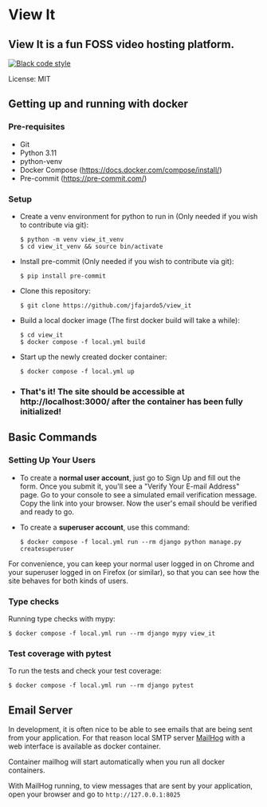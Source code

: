 # View It

## View It is a fun FOSS video hosting platform.

[![Black code style](https://img.shields.io/badge/code%20style-black-000000.svg)](https://github.com/ambv/black)

License: MIT

## Getting up and running with docker

### Pre-requisites

- Git
- Python 3.11
- python-venv
- Docker Compose (https://docs.docker.com/compose/install/)
- Pre-commit (https://pre-commit.com/)

### Setup

- Create a venv environment for python to run in (Only needed if you wish to contribute via git):

      $ python -m venv view_it_venv
      $ cd view_it_venv && source bin/activate

- Install pre-commit (Only needed if you wish to contribute via git):

      $ pip install pre-commit

- Clone this repository:

      $ git clone https://github.com/jfajardo5/view_it

- Build a local docker image (The first docker build will take a while):

      $ cd view_it
      $ docker compose -f local.yml build

- Start up the newly created docker container:

      $ docker compose -f local.yml up

- ### That's it! The site should be accessible at http://localhost:3000/ after the container has been fully initialized!

## Basic Commands

### Setting Up Your Users

- To create a **normal user account**, just go to Sign Up and fill out the form. Once you submit it, you'll see a "Verify Your E-mail Address" page. Go to your console to see a simulated email verification message. Copy the link into your browser. Now the user's email should be verified and ready to go.

- To create a **superuser account**, use this command:

      $ docker compose -f local.yml run --rm django python manage.py createsuperuser

For convenience, you can keep your normal user logged in on Chrome and your superuser logged in on Firefox (or similar), so that you can see how the site behaves for both kinds of users.

### Type checks

Running type checks with mypy:

    $ docker compose -f local.yml run --rm django mypy view_it

### Test coverage with pytest

To run the tests and check your test coverage:

    $ docker compose -f local.yml run --rm django pytest

## Email Server

In development, it is often nice to be able to see emails that are being sent from your application. For that reason local SMTP server [MailHog](https://github.com/mailhog/MailHog) with a web interface is available as docker container.

Container mailhog will start automatically when you run all docker containers.

With MailHog running, to view messages that are sent by your application, open your browser and go to `http://127.0.0.1:8025`
